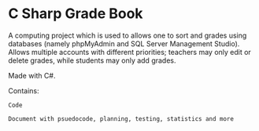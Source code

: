 # C Sharp Grade Book
A computing project which is used to allows one to sort and grades using databases (namely phpMyAdmin and SQL Server Management Studio).
Allows multiple accounts with different priorities; teachers may only edit or delete grades, while students may only add grades.

Made with C#.




Contains:
	

	Code    
   
  	Document with psuedocode, planning, testing, statistics and more

